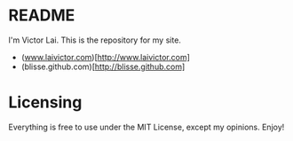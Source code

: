 # README

I'm Victor Lai. This is the repository for my site.

* (www.laivictor.com)[http://www.laivictor.com]
* (blisse.github.com)[http://blisse.github.com]

# Licensing

Everything is free to use under the MIT License, except my opinions. Enjoy!
